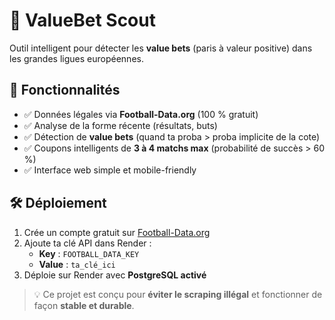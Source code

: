 # 🎯 ValueBet Scout

Outil intelligent pour détecter les **value bets** (paris à valeur positive) dans les grandes ligues européennes.

## 🔑 Fonctionnalités

- ✅ Données légales via **Football-Data.org** (100 % gratuit)
- ✅ Analyse de la forme récente (résultats, buts)
- ✅ Détection de **value bets** (quand ta proba > proba implicite de la cote)
- ✅ Coupons intelligents de **3 à 4 matchs max** (probabilité de succès > 60 %)
- ✅ Interface web simple et mobile-friendly

## 🛠️ Déploiement

1. Crée un compte gratuit sur [Football-Data.org](https://www.football-data.org/client/register)
2. Ajoute ta clé API dans Render :
   - **Key** : `FOOTBALL_DATA_KEY`
   - **Value** : `ta_clé_ici`
3. Déploie sur Render avec **PostgreSQL activé**

> 💡 Ce projet est conçu pour **éviter le scraping illégal** et fonctionner de façon **stable et durable**.
